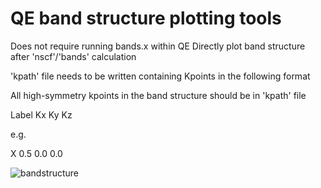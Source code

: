 # QE band structure plotting tools
Does not require running bands.x within QE
Directly plot band structure after 'nscf'/'bands' calculation 

'kpath' file needs to be written containing Kpoints  in the following format 

All high-symmetry kpoints in the band structure should be in 'kpath' file  

Label   Kx  Ky Kz

e.g.

X     0.5   0.0  0.0

![bandstructure](https://github.com/user-attachments/assets/e4e654bc-1322-46ba-82f2-66467bf8ee31)
